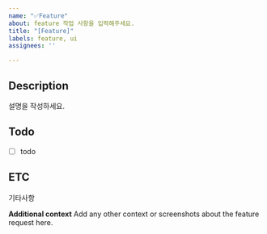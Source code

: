 ```yaml
---
name: "✅Feature"
about: feature 작업 사항을 입력해주세요.
title: "[Feature]"
labels: feature, ui
assignees: ''

---
```


## Description
설명을 작성하세요.

## Todo
- [ ] todo

## ETC
기타사항

**Additional context**
Add any other context or screenshots about the feature request here.

